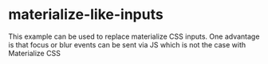 # materialize-like-inputs


This example can be used to replace materialize CSS inputs. One advantage is that focus or blur events can be sent via JS which is not the case with Materialize CSS
